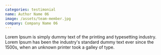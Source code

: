 ```yaml
---
categories: testimonial
name: Author Name 06
image: /assets/team-member.jpg
company: Company Name 06
---
```



Lorem Ipsum is simply dummy text of the printing and typesetting industry. Lorem Ipsum has been the industry's standard dummy text ever since the 1500s, when an unknown printer took a galley of type.
